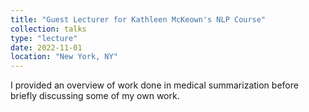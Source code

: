```yaml
---
title: "Guest Lecturer for Kathleen McKeown's NLP Course"
collection: talks
type: "lecture"
date: 2022-11-01
location: "New York, NY"
---
```


I provided an overview of work done in medical summarization before briefly discussing some of my own work.
